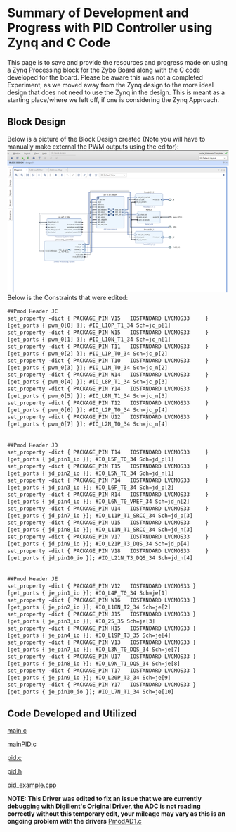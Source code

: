# **Summary of Development and Progress with PID Controller using Zynq and C Code**

This page is to save and provide the resources and progress made on using a Zynq Processing block for the Zybo Board along with the C code developed for the board. Please be aware this was not a completed Experiment, as we moved away from the Zynq design to the more ideal design that does not need to use the Zynq in the design. This is meant as a starting place/where we left off, if one is considering the Zynq Approach.

## **Block Design**

Below is a picture of the Block Design created (Note you will have to manually make external the PWM outputs using the editor):
![Screenshot__23_](uploads/ba27ed0aae7b60376a2db5c25e5275f0/Screenshot__23_.png)
Below is the Constraints that were edited:
```
##Pmod Header JC                                                                                                                  
set_property -dict { PACKAGE_PIN V15   IOSTANDARD LVCMOS33     } [get_ports { pwm_0[0] }]; #IO_L10P_T1_34 Sch=jc_p[1]   			 
set_property -dict { PACKAGE_PIN W15   IOSTANDARD LVCMOS33     } [get_ports { pwm_0[1] }]; #IO_L10N_T1_34 Sch=jc_n[1]		     
set_property -dict { PACKAGE_PIN T11   IOSTANDARD LVCMOS33     } [get_ports { pwm_0[2] }]; #IO_L1P_T0_34 Sch=jc_p[2]              
set_property -dict { PACKAGE_PIN T10   IOSTANDARD LVCMOS33     } [get_ports { pwm_0[3] }]; #IO_L1N_T0_34 Sch=jc_n[2]              
set_property -dict { PACKAGE_PIN W14   IOSTANDARD LVCMOS33     } [get_ports { pwm_0[4] }]; #IO_L8P_T1_34 Sch=jc_p[3]              
set_property -dict { PACKAGE_PIN Y14   IOSTANDARD LVCMOS33     } [get_ports { pwm_0[5] }]; #IO_L8N_T1_34 Sch=jc_n[3]              
set_property -dict { PACKAGE_PIN T12   IOSTANDARD LVCMOS33     } [get_ports { pwm_0[6] }]; #IO_L2P_T0_34 Sch=jc_p[4]              
set_property -dict { PACKAGE_PIN U12   IOSTANDARD LVCMOS33     } [get_ports { pwm_0[7] }]; #IO_L2N_T0_34 Sch=jc_n[4]              
                                                                                                                                 
                                                                                                                                 
##Pmod Header JD                                                                                                                  
set_property -dict { PACKAGE_PIN T14   IOSTANDARD LVCMOS33     } [get_ports { jd_pin1_io }]; #IO_L5P_T0_34 Sch=jd_p[1]                  
set_property -dict { PACKAGE_PIN T15   IOSTANDARD LVCMOS33     } [get_ports { jd_pin2_io }]; #IO_L5N_T0_34 Sch=jd_n[1]				 
set_property -dict { PACKAGE_PIN P14   IOSTANDARD LVCMOS33     } [get_ports { jd_pin3_io }]; #IO_L6P_T0_34 Sch=jd_p[2]                  
set_property -dict { PACKAGE_PIN R14   IOSTANDARD LVCMOS33     } [get_ports { jd_pin4_io }]; #IO_L6N_T0_VREF_34 Sch=jd_n[2]             
set_property -dict { PACKAGE_PIN U14   IOSTANDARD LVCMOS33     } [get_ports { jd_pin7_io }]; #IO_L11P_T1_SRCC_34 Sch=jd_p[3]            
set_property -dict { PACKAGE_PIN U15   IOSTANDARD LVCMOS33     } [get_ports { jd_pin8_io }]; #IO_L11N_T1_SRCC_34 Sch=jd_n[3]            
set_property -dict { PACKAGE_PIN V17   IOSTANDARD LVCMOS33     } [get_ports { jd_pin9_io }]; #IO_L21P_T3_DQS_34 Sch=jd_p[4]             
set_property -dict { PACKAGE_PIN V18   IOSTANDARD LVCMOS33     } [get_ports { jd_pin10_io }]; #IO_L21N_T3_DQS_34 Sch=jd_n[4]             
                                                                                                                                 
                                                                                                                                 
##Pmod Header JE                                                                                                                  
set_property -dict { PACKAGE_PIN V12   IOSTANDARD LVCMOS33 } [get_ports { je_pin1_io }]; #IO_L4P_T0_34 Sch=je[1]						 
set_property -dict { PACKAGE_PIN W16   IOSTANDARD LVCMOS33 } [get_ports { je_pin2_io }]; #IO_L18N_T2_34 Sch=je[2]                     
set_property -dict { PACKAGE_PIN J15   IOSTANDARD LVCMOS33 } [get_ports { je_pin3_io }]; #IO_25_35 Sch=je[3]                          
set_property -dict { PACKAGE_PIN H15   IOSTANDARD LVCMOS33 } [get_ports { je_pin4_io }]; #IO_L19P_T3_35 Sch=je[4]                     
set_property -dict { PACKAGE_PIN V13   IOSTANDARD LVCMOS33 } [get_ports { je_pin7_io }]; #IO_L3N_T0_DQS_34 Sch=je[7]                  
set_property -dict { PACKAGE_PIN U17   IOSTANDARD LVCMOS33 } [get_ports { je_pin8_io }]; #IO_L9N_T1_DQS_34 Sch=je[8]                  
set_property -dict { PACKAGE_PIN T17   IOSTANDARD LVCMOS33 } [get_ports { je_pin9_io }]; #IO_L20P_T3_34 Sch=je[9]                     
set_property -dict { PACKAGE_PIN Y17   IOSTANDARD LVCMOS33 } [get_ports { je_pin10_io }]; #IO_L7N_T1_34 Sch=je[10]                    
```

## **Code Developed and Utilized**

[main.c](uploads/1893824ec1b97d0c3e2af009f7f210dc/main.c)

[mainPID.c](uploads/89dbf97f41beed44ab7e98b8cc9a6238/mainPID.c)

[pid.c](uploads/25ed9ac861023b724e856645ff4862ee/pid.c)

[pid.h](uploads/4a959fbcc4b2662aec74998da6df1281/pid.h)

[pid_example.cpp](uploads/a5e8056293618abcd16d3a5bc3ba9348/pid_example.cpp)

**NOTE: This Driver was edited to fix an issue that we are currently debugging with Digilient's Original Driver, the ADC is not reading correctly without this temporary edit, your mileage may vary as this is an ongoing problem with the drivers**
[PmodAD1.c](uploads/12e3bab2d753d21f38b6310dda4f28fc/PmodAD1.c)
